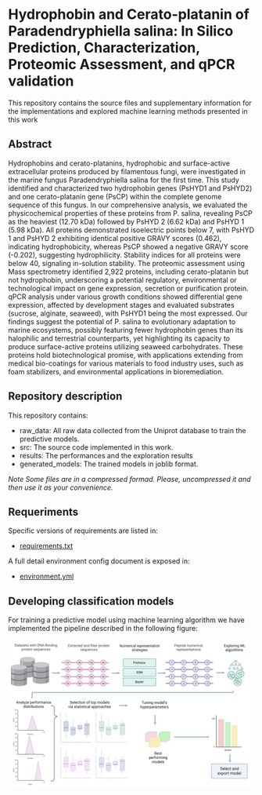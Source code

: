 # Hydrophobin and Cerato-platanin of Paradendryphiella salina: In Silico Prediction, Characterization, Proteomic Assessment, and qPCR validation

This repository contains the source files and supplementary information for the implementations and explored machine learning methods presented in this work

## Abstract

Hydrophobins and cerato-platanins, hydrophobic and surface-active extracellular proteins produced by filamentous fungi, were investigated in the marine fungus Paradendryphiella salina for the first time. This study identified and characterized two hydrophobin genes (PsHYD1 and PsHYD2) and one cerato-platanin gene (PsCP) within the complete genome sequence of this fungus. In our comprehensive analysis, we evaluated the physicochemical properties of these proteins from P. salina, revealing PsCP as the heaviest (12.70 kDa) followed by PsHYD 2 (6.62 kDa) and PsHYD 1 (5.98 kDa). All proteins demonstrated isoelectric points below 7, with PsHYD 1 and PsHYD 2 exhibiting identical positive GRAVY scores (0.462), indicating hydrophobicity, whereas PsCP showed a negative GRAVY score (-0.202), suggesting hydrophilicity. Stability indices for all proteins were below 40, signaling in-solution stability. The proteomic assessment using Mass spectrometry identified 2,922 proteins, including cerato-platanin but not hydrophobin, underscoring a potential regulatory, environmental or technological impact on gene expression, secretion or purification protein. qPCR analysis under various growth conditions showed differential gene expression, affected by development stages and evaluated substrates (sucrose, alginate, seaweed), with PsHYD1 being the most expressed. Our findings suggest the potential of P. salina to evolutionary adaptation to marine ecosystems, possibly featuring fewer hydrophobin genes than its halophilic and terrestrial counterparts, yet highlighting its capacity to produce surface-active proteins utilizing seaweed carbohydrates. These proteins hold biotechnological promise, with applications extending from medical bio-coatings for various materials to food industry uses, such as foam stabilizers, and environmental applications in bioremediation.

## Repository description

This repository contains:
- raw_data: All raw data collected from the Uniprot database to train the predictive models.
- src: The source code implemented in this work.
- results: The performances and the exploration results
- generated_models: The trained models in joblib format.

*Note Some files are in a compressed formad. Please, uncompressed it and then use it as your convenience.*

## Requeriments

Specific versions of requirements are listed in:
- [requirements.txt](requirements.txt)

A full detail environment config document is exposed in:
- [environment.yml](environment.yml)

## Developing classification models


For training a predictive model using machine learning algorithm we have implemented the pipeline described in the following figure:

![alt text](./images/pipeline.png)